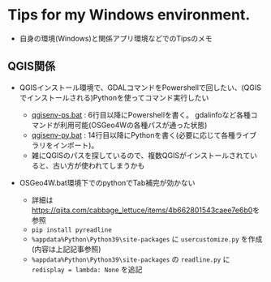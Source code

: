 # Tips for my Windows environment.

* 自身の環境(Windows)と関係アプリ環境などでのTipsのメモ

## QGIS関係

* QGISインストール環境で、GDALコマンドをPowershellで回したい、(QGISでインストールされる)Pythonを使ってコマンド実行したい
  * [qgisenv-ps.bat](qgis/qgisenv-ps.bat) : 6行目以降にPowershellを書く。 gdalinfoなど各種コマンドが利用可能(OSGeo4Wの各種パスが通った状態)
  * [qgisenv-py.bat](qgis/qgisenv-py.bat) : 14行目以降にPythonを書く(必要に応じて各種ライブラリをインポート)。
  * 雑にQGISのパスを探しているので、複数QGISがインストールされていると、古い方が使われてしまうかも

* OSGeo4W.bat環境下でのpythonでTab補完が効かない
  * 詳細は<https://qiita.com/cabbage_lettuce/items/4b662801543caee7e6b0>を参照
  * `pip install pyreadline`
  * `%appdata%Python\Python39\site-packages` に `usercustomize.py` を作成(内容は上記記事参照)
  * `%appdata%Python\Python39\site-packages` の `readline.py` に `redisplay = lambda: None` を追記
